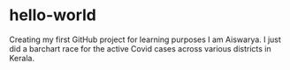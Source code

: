 # hello-world
Creating my first GitHub project for learning purposes
I am Aiswarya. I just did a barchart race for the active Covid cases across various districts in Kerala.
